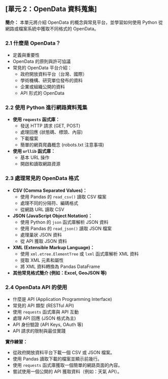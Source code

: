 ## [單元 2：OpenData 資料蒐集]

**簡介：** 本單元將介紹 OpenData 的概念與常見平台，並學習如何使用 Python 從網路或檔案系統中獲取不同格式的 OpenData。

### 2.1 什麼是 OpenData？

  * 定義與重要性
  * OpenData 的原則與許可協議
  * 常見的 OpenData 平台介紹：
      * 政府開放資料平台（台灣、國際）
      * 學術機構、研究單位發布的資料
      * 企業或組織公開的資料
      * API 形式的 OpenData

### 2.2 使用 Python 進行網路資料蒐集

  * **使用 `requests` 函式庫：**
      * 發送 HTTP 請求 (GET, POST)
      * 處理回應 (狀態碼、標頭、內容)
      * 下載檔案
      * 簡單的網頁爬蟲概念 (robots.txt 注意事項)
  * **使用 `urllib` 函式庫：**
      * 基本 URL 操作
      * 開啟和讀取網路資源

### 2.3 處理常見的 OpenData 格式

  * **CSV (Comma Separated Values)：**
      * 使用 Pandas 的 `read_csv()` 讀取 CSV 檔案
      * 處理不同的分隔符、編碼格式
      * 從網路 URL 讀取 CSV
  * **JSON (JavaScript Object Notation)：**
      * 使用 Python 的 `json` 函式庫解析 JSON 資料
      * 使用 Pandas 的 `read_json()` 讀取 JSON 檔案
      * 處理巢狀 JSON 資料
      * 從 API 獲取 JSON 資料
  * **XML (Extensible Markup Language)：**
      * 使用 `xml.etree.ElementTree` 或 `lxml` 函式庫解析 XML 資料
      * 提取 XML 元素和屬性
      * 將 XML 資料轉換為 Pandas DataFrame
  * **其他常見格式簡介 (例如：Excel, GeoJSON 等)**

### 2.4 OpenData API 的使用

  * 什麼是 API (Application Programming Interface)
  * 常見的 API 類型 (RESTful API)
  * 使用 `requests` 函式庫與 API 互動
  * 處理 API 回應 (JSON 格式為主)
  * API 身份驗證 (API Keys, OAuth 等)
  * API 請求的限制與最佳實踐

**實作練習：**

  * 從政府開放資料平台下載一個 CSV 或 JSON 檔案。
  * 使用 Pandas 讀取下載的檔案並顯示前幾行。
  * 使用 `requests` 函式庫獲取一個簡單的網路頁面的內容。
  * 嘗試使用一個公開的 API 獲取資料（例如：天氣 API）。